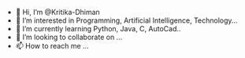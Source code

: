 - 👋 Hi, I’m @Kritika-Dhiman
- 👀 I’m interested in Programming, Artificial Intelligence, Technology...
- 🌱 I’m currently learning Python, Java, C, AutoCad..
- 💞️ I’m looking to collaborate on ...
- 📫 How to reach me ...

<!---
Kritika-Dhiman/Kritika-Dhiman is a ✨ special ✨ repository because its `README.md` (this file) appears on your GitHub profile.
You can click the Preview link to take a look at your changes.
--->
